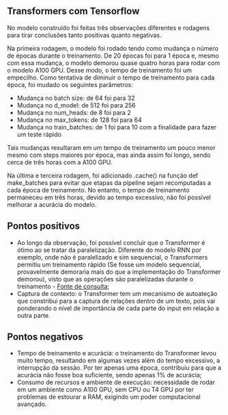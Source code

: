 ## Transformers com Tensorflow

No modelo construído foi feitas três observações diferentes e rodagens para tirar conclusões tanto positivas quanto negativas.

Na primeira rodagem, o modelo foi rodado tendo como mudança o número de épocas durante o treinamento. De 20 épocas foi para 1 época e, mesmo com essa mudança, o modelo demorou quase quatro horas para rodar com o modelo A100 GPU. Desse modo, o tempo de treinamento foi um empecilho. Como tentativa de diminuir o tempo de treinamento para cada época, foi mudado os seguintes parâmetros:

* Mudança no batch size: de 64 foi para 32
* Mudança no d_model: de 512 foi para 256
* Mudança no num_heads: de 8 foi para 2
* Mudança no max_tokens: de 128 foi para 64
* Mudança no train_batches: de 1 foi para 10 com a finalidade para fazer um teste rápido

Tais mudanças resultaram em um tempo de treinamento um pouco menor mesmo com steps maiores por época, mas ainda assim foi longo, sendo cerca de três horas com a A100 GPU.

Na última e terceira rodagem, foi adicionado .cache() na função def make_batches para evitar que etapas da pipeline sejam recomputadas a cada época de treinamento. No entanto, o tempo de treinamento permaneceu em três horas, devido ao tempo excessivo, não foi possível melhorar a acurácia do modelo.

## Pontos positivos
* Ao longo da observação, foi possível concluir que o Transformer é ótimo ao se tratar da paralelização. Diferente do modelo RNN por exemplo, onde não é paralelizado e sim sequencial, o Transformers permitiu um treinamento rápido (Se fosse um modelo sequencial, provavelmente demoraria mais do que a implementação do Transformer demorou), visto que as operações são paralelizadas durante o treinamento - [Fonte de consulta](https://medium.com/@mroko001/rnn-vs-lstm-vs-transformers-unraveling-the-secrets-of-sequential-data-processing-c4541c4b09f);
* Captura de contexto: o Transformer tem um mecanismo de autoateção que constribui para a captura de relações dentro de um texto, pois vai ponderando o nível de importância de cada parte do input em relação a outra parte.

## Pontos negativos
* Tempo de treinamento e acurácia: o treinamento do Transformer levou muito tempo, resultando em algumas vezes além do tempo excessivo, a interrupção da sessão. Por ter apenas uma época, contribuiu para que a acurácia não fosse boa suficiente, sendo apenas 1% de acurácia;
* Consumo de recursos e ambiente de execução: necessidade de rodar em um ambiente como A100 GPU, sem CPU ou T4 GPU por ter problemas de estourar a RAM, exigindo um poder computacional avançado.
